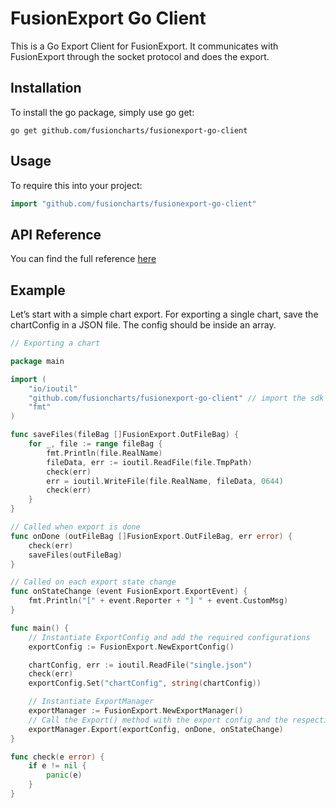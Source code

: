 # FusionExport Go Client

This is a Go Export Client for FusionExport. It communicates with FusionExport through the socket protocol and does the export.

## Installation

To install the go package, simply use go get:

```
go get github.com/fusioncharts/fusionexport-go-client
```

## Usage

To require this into your project:

```go
import "github.com/fusioncharts/fusionexport-go-client"
```

## API Reference

You can find the full reference [here](https://www.fusioncharts.com/dev/exporting-charts/using-fusionexport/sdk-api-reference/golang.html)

## Example

Let’s start with a simple chart export. For exporting a single chart, save the chartConfig in a JSON file. The config should be inside an array.

```go
// Exporting a chart

package main

import (
    "io/ioutil"
    "github.com/fusioncharts/fusionexport-go-client" // import the sdk
    "fmt"
)

func saveFiles(fileBag []FusionExport.OutFileBag) {
    for _, file := range fileBag {
        fmt.Println(file.RealName)
        fileData, err := ioutil.ReadFile(file.TmpPath)
        check(err)
        err = ioutil.WriteFile(file.RealName, fileData, 0644)
        check(err)
    }
}

// Called when export is done
func onDone (outFileBag []FusionExport.OutFileBag, err error) {
    check(err)
    saveFiles(outFileBag)
}

// Called on each export state change
func onStateChange (event FusionExport.ExportEvent) {
    fmt.Println("[" + event.Reporter + "] " + event.CustomMsg)
}

func main() {
    // Instantiate ExportConfig and add the required configurations
    exportConfig := FusionExport.NewExportConfig()

    chartConfig, err := ioutil.ReadFile("single.json")
    check(err)
    exportConfig.Set("chartConfig", string(chartConfig))

    // Instantiate ExportManager
    exportManager := FusionExport.NewExportManager()
    // Call the Export() method with the export config and the respective callbacks
    exportManager.Export(exportConfig, onDone, onStateChange)
}

func check(e error) {
    if e != nil {
        panic(e)
    }
}

```
